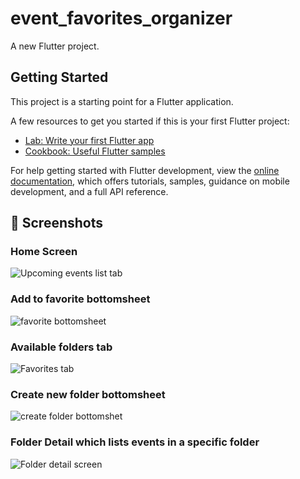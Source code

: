 # event_favorites_organizer

A new Flutter project.

## Getting Started

This project is a starting point for a Flutter application.

A few resources to get you started if this is your first Flutter project:

- [Lab: Write your first Flutter app](https://docs.flutter.dev/get-started/codelab)
- [Cookbook: Useful Flutter samples](https://docs.flutter.dev/cookbook)

For help getting started with Flutter development, view the
[online documentation](https://docs.flutter.dev/), which offers tutorials,
samples, guidance on mobile development, and a full API reference.



## 📱 Screenshots

### Home Screen
![Upcoming events list tab](assets/screenshots/simulator_screenshot_5246D438-BD9A-449F-B4A4-AC1F061DF06D.png)

### Add to favorite bottomsheet
![favorite bottomsheet](assets/screenshots/simulator_screenshot_945D6461-248F-49F1-9B09-CB06B8371088.png)

### Available folders tab
![Favorites tab](assets/screenshots/simulator_screenshot_8FCCAE7C-8CFE-442B-9DBC-4401DF17E969.png)

### Create new folder bottomsheet
![create folder bottomshet](assets/screenshots/simulator_screenshot_5856C533-1D44-4348-9FCA-8435D3D503FD.png)

### Folder Detail which lists events in a specific folder
![Folder detail screen](assets/screenshots/simulator_screenshot_01C2742D-737A-4340-BB73-AD1EC08A2231.png)
